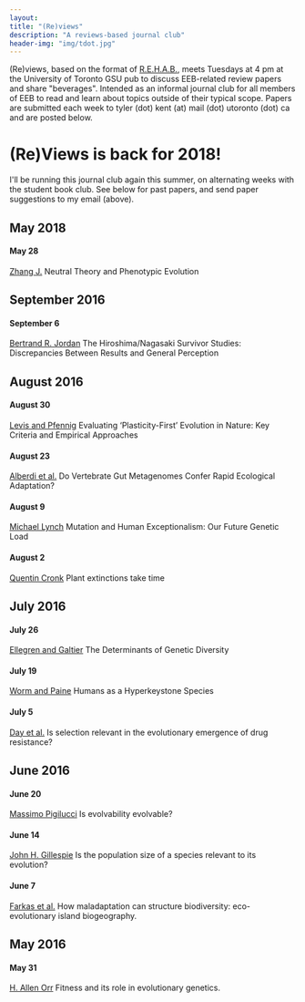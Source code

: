 ```yaml
---
layout: 
title: "(Re)views"
description: "A reviews-based journal club"
header-img: "img/tdot.jpg"
---
```


(Re)views, based on the format of [R.E.H.A.B.](http://www.rilab.org/rehab.html), meets Tuesdays at 4 pm at the University of Toronto GSU pub to discuss EEB-related review papers and share "beverages". 
Intended as an informal journal club for all members of EEB to read and learn about topics outside of their typical scope. 
Papers are submitted each week to tyler (dot) kent (at) mail (dot) utoronto (dot) ca and are posted below.

# (Re)Views is back for 2018!
I'll be running this journal club again this summer, on alternating weeks with the student book club. See below for past papers, and send paper suggestions to my email (above).

## May 2018

#### May 28
[Zhang J.](https://doi.org/10.1093/molbev/msy065) Neutral Theory and Phenotypic Evolution

## September 2016

#### September 6
[Bertrand R. Jordan](http://www.genetics.org/content/genetics/203/4/1505.full.pdf) The Hiroshima/Nagasaki Survivor Studies: Discrepancies Between Results and General Perception

## August 2016

#### August 30
[Levis and Pfennig](https://doi.org/10.1016/j.tree.2016.03.012) Evaluating ‘Plasticity-First’ Evolution in Nature: Key Criteria and Empirical Approaches

#### August 23
[Alberdi et al.](http://www.cell.com/trends/ecology-evolution/fulltext/S0169-5347(16)30077-5) Do Vertebrate Gut Metagenomes Confer Rapid Ecological Adaptation?

#### August 9
[Michael Lynch](http://www.genetics.org/content/202/3/869) Mutation and Human Exceptionalism: Our Future Genetic Load

#### August 2
[Quentin Cronk](https://paperpile.com/view/43ae7f1e-ae0c-052a-8385-0ee25cc58735) Plant extinctions take time

## July 2016

#### July 26
[Ellegren and Galtier](https://paperpile.com/shared/rcSrJY) The Determinants of Genetic Diversity

#### July 19
[Worm and Paine](https://paperpile.com/shared/dLMJWz) Humans as a Hyperkeystone Species

#### July 5
[Day et al.](https://paperpile.com/shared/J8yaVX) Is selection relevant in the evolutionary emergence of drug resistance?

## June 2016

#### June 20
[Massimo Pigilucci](http://www.nature.com/nrg/journal/v9/n1/pdf/nrg2278.pdf) Is evolvability evolvable?

#### June 14
[John H. Gillespie](https://paperpile.com/shared/RDgpbu) Is the population size of a species relevant to its evolution?

#### June 7
[Farkas et al.](http://www.cell.com/trends/ecology-evolution/abstract/S0169-5347(15)00004-X) How maladaptation can structure biodiversity: eco-evolutionary island biogeography.

## May 2016

#### May 31
[H. Allen Orr](https://paperpile.com/shared/TAxSJQ) Fitness and its role in evolutionary genetics.
